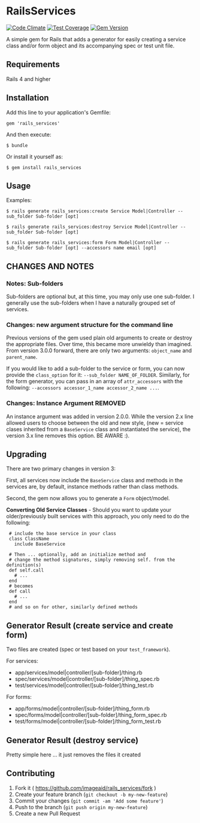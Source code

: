 # RailsServices

[![Code Climate](https://codeclimate.com/github/imageaid/rails_service_generator.png)](https://codeclimate.com/github/imageaid/rails_service_generator) 
[![Test Coverage](https://codeclimate.com/github/imageaid/rails_service_generator/coverage.png)](https://codeclimate.com/github/imageaid/rails_service_generator)
[![Gem Version](https://badge.fury.io/rb/rails_services.svg)](http://badge.fury.io/rb/rails_services)  

A simple gem for Rails that adds a generator for easily creating a service class and/or form object and its accompanying spec or test unit file.

## Requirements 

Rails 4 and higher

## Installation

Add this line to your application's Gemfile:

    gem 'rails_services'

And then execute:

    $ bundle

Or install it yourself as:

    $ gem install rails_services

## Usage

Examples: 

    $ rails generate rails_services:create Service Model|Controller --sub_folder Sub-folder [opt]
    
    $ rails generate rails_services:destroy Service Model|Controller --sub_folder Sub-folder [opt]
    
    $ rails generate rails_services:form Form Model|Controller --sub_folder Sub-folder [opt] --accessors name email [opt]

## CHANGES AND NOTES    
### Notes: Sub-folders
Sub-folders are optional but, at this time, you may only use one sub-folder. I generally use the sub-folders when I have a naturally grouped set of services.

### Changes: new argument structure for the command line
Previous versions of the gem used plain old arguments to create or destroy the appropriate files. Over time, this became
more unwieldy than imagined. From version 3.0.0 forward, there are only two arguments: `object_name` and `parent_name`. 

If you would like to add a sub-folder to the service or form, you can now provide the `class_option` for it: 
`--sub_folder NAME_OF_FOLDER`. Similarly, for the form generator, you can pass in an array of `attr_accessors` with 
the following: `--accessors accessor_1_name accessor_2_name ...`. 

### Changes: Instance Argument REMOVED
An instance argument was added in version 2.0.0. While the version 2.x line allowed users to choose between the old and new style, 
(new = service clases inherited from a `BaseService` class and instantiated the service), the version 3.x line removes this option. BE AWARE :). 

## Upgrading
There are two primary changes in version 3: 

First, all services now include the `BaseService` class and methods in the services are, 
by default, instance methods rather than class methods. 

Second, the gem now allows you to generate a `Form` object/model.  

**Converting Old Service Classes** - Should you want to update your older/previously built services with this approach, 
you only need to do the following:

     # include the base service in your class
     class ClassName
       include BaseService

     # Then ... optionally, add an initialize method and 
     # change the method signatures, simply removing self. from the definition(s)     
     def self.call
       # ...
     end
     # becomes
     def call
       # ...
     end
     # and so on for other, similarly defined methods

## Generator Result (create service and create form)

Two files are created (spec or test based on your `test_framework`).

For services: 

+ app/services/model|controller/[sub-folder]/thing.rb
+ spec/services/model|controller/[sub-folder]/thing_spec.rb
+ test/services/model|controller/[sub-folder]/thing_test.rb

For forms: 

+ app/forms/model|controller/[sub-folder]/thing_form.rb
+ spec/forms/model|controller/[sub-folder]/thing_form_spec.rb
+ test/forms/model|controller/[sub-folder]/thing_form_test.rb

## Generator Result (destroy service)

Pretty simple here ... it just removes the files it created

## Contributing

1. Fork it ( https://github.com/imageaid/rails_services/fork )
2. Create your feature branch (`git checkout -b my-new-feature`)
3. Commit your changes (`git commit -am 'Add some feature'`)
4. Push to the branch (`git push origin my-new-feature`)
5. Create a new Pull Request
